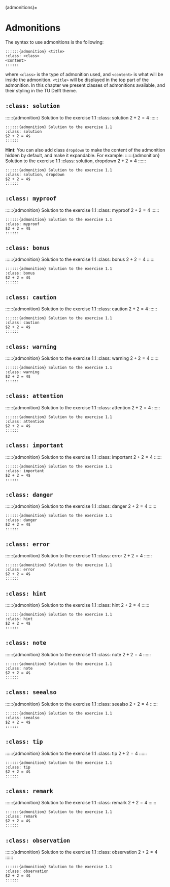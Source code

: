 (admonitions)=
# Admonitions
The syntax to use admonitions is the following:
```
::::::{admonition} <title>
:class: <class>
<content>
::::::
```
where `<class>` is the type of admonition used, and `<content>` is what will be inside the admonition. `<title>` will be displayed in the top part of the admonition. In this chapter we present classes of admonitions available, and their styling in the TU Delft theme.

## `:class: solution`
::::::{admonition} Solution to the exercise 1.1
:class: solution
$2 + 2 = 4$
::::::
```
::::::{admonition} Solution to the exercise 1.1
:class: solution
$2 + 2 = 4$
::::::
```

**Hint**: You can also add class `dropdown` to make the content of the admonition hidden by default, and make it expandable. For example:
::::::{admonition} Solution to the exercise 1.1
:class: solution, dropdown
$2 + 2 = 4$
::::::
```
::::::{admonition} Solution to the exercise 1.1
:class: solution, dropdown
$2 + 2 = 4$
::::::
```

## `:class: myproof`
::::::{admonition} Solution to the exercise 1.1
:class: myproof
$2 + 2 = 4$
::::::
```
::::::{admonition} Solution to the exercise 1.1
:class: myproof
$2 + 2 = 4$
::::::
```

## `:class: bonus`
::::::{admonition} Solution to the exercise 1.1
:class: bonus
$2 + 2 = 4$
::::::
```
::::::{admonition} Solution to the exercise 1.1
:class: bonus
$2 + 2 = 4$
::::::
```

## `:class: caution`
::::::{admonition} Solution to the exercise 1.1
:class: caution
$2 + 2 = 4$
::::::
```
::::::{admonition} Solution to the exercise 1.1
:class: caution
$2 + 2 = 4$
::::::
```

## `:class: warning`
::::::{admonition} Solution to the exercise 1.1
:class: warning
$2 + 2 = 4$
::::::
```
::::::{admonition} Solution to the exercise 1.1
:class: warning
$2 + 2 = 4$
::::::
```

## `:class: attention`
::::::{admonition} Solution to the exercise 1.1
:class: attention
$2 + 2 = 4$
::::::
```
::::::{admonition} Solution to the exercise 1.1
:class: attention
$2 + 2 = 4$
::::::
```

## `:class: important`
::::::{admonition} Solution to the exercise 1.1
:class: important
$2 + 2 = 4$
::::::
```
::::::{admonition} Solution to the exercise 1.1
:class: important
$2 + 2 = 4$
::::::
```

## `:class: danger`
::::::{admonition} Solution to the exercise 1.1
:class: danger
$2 + 2 = 4$
::::::
```
::::::{admonition} Solution to the exercise 1.1
:class: danger
$2 + 2 = 4$
::::::
```


## `:class: error`
::::::{admonition} Solution to the exercise 1.1
:class: error
$2 + 2 = 4$
::::::
```
::::::{admonition} Solution to the exercise 1.1
:class: error
$2 + 2 = 4$
::::::
```

## `:class: hint`
::::::{admonition} Solution to the exercise 1.1
:class: hint
$2 + 2 = 4$
::::::
```
::::::{admonition} Solution to the exercise 1.1
:class: hint
$2 + 2 = 4$
::::::
```

## `:class: note`
::::::{admonition} Solution to the exercise 1.1
:class: note
$2 + 2 = 4$
::::::
```
::::::{admonition} Solution to the exercise 1.1
:class: note
$2 + 2 = 4$
::::::
```

## `:class: seealso`
::::::{admonition} Solution to the exercise 1.1
:class: seealso
$2 + 2 = 4$
::::::
```
::::::{admonition} Solution to the exercise 1.1
:class: seealso
$2 + 2 = 4$
::::::
```

## `:class: tip`
::::::{admonition} Solution to the exercise 1.1
:class: tip
$2 + 2 = 4$
::::::
```
::::::{admonition} Solution to the exercise 1.1
:class: tip
$2 + 2 = 4$
::::::
```

## `:class: remark`
::::::{admonition} Solution to the exercise 1.1
:class: remark
$2 + 2 = 4$
::::::
```
::::::{admonition} Solution to the exercise 1.1
:class: remark
$2 + 2 = 4$
::::::
```

## `:class: observation`
::::::{admonition} Solution to the exercise 1.1
:class: observation
$2 + 2 = 4$
::::::
```
::::::{admonition} Solution to the exercise 1.1
:class: observation
$2 + 2 = 4$
::::::
```
